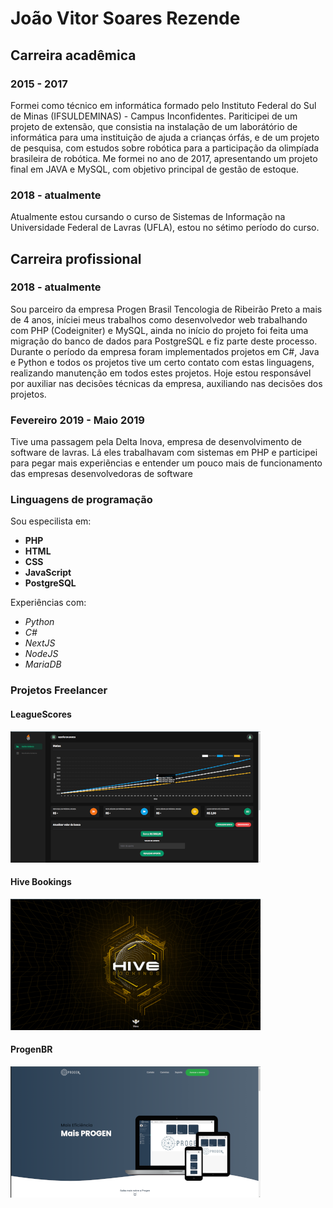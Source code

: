 # João Vitor Soares Rezende

## Carreira acadêmica

### 2015 - 2017
Formei como técnico em informática formado pelo Instituto Federal do Sul de Minas (IFSULDEMINAS) - Campus Inconfidentes. Pariticipei de um projeto de extensão, que consistia na instalação de um laborátório de informática para uma instituição de ajuda a crianças órfás, e de um projeto de pesquisa, com estudos sobre robótica para a participação da olimpíada brasileira de robótica. Me formei no ano de 2017, apresentando um projeto final em JAVA e MySQL, com objetivo principal de gestão de estoque.

### 2018 - atualmente
Atualmente estou cursando o curso de Sistemas de Informação na Universidade Federal de Lavras (UFLA), estou no sétimo período do curso.

## Carreira profissional

### 2018 - atualmente
Sou parceiro da empresa Progen Brasil Tencologia de Ribeirão Preto a mais de 4 anos, iníciei meus trabalhos como desenvolvedor web trabalhando com PHP (Codeigniter) e MySQL, ainda no início do projeto foi feita uma migração do banco de dados para PostgreSQL e fiz parte deste processo. Durante o período da empresa foram implementados projetos em C#, Java e Python e todos os projetos tive um certo contato com estas linguagens, realizando manutenção em todos estes projetos.
Hoje estou responsável por auxiliar nas decisões técnicas da empresa, auxiliando nas decisões dos projetos.

### Fevereiro 2019 - Maio 2019
Tive uma passagem pela Delta Inova, empresa de desenvolvimento de software de lavras. Lá eles trabalhavam com sistemas em PHP e participei para pegar mais experiẽncias e entender um pouco mais de funcionamento das empresas desenvolvedoras de software

### Linguagens de programação

Sou especilista em:
 - **PHP**
 - **HTML**
 - **CSS**
 - **JavaScript**
 - **PostgreSQL**
 
Experiências com: 
 - *Python*
 - *C#*
 - *NextJS*
 - *NodeJS*
 - *MariaDB*
 
### Projetos Freelancer

#### LeagueScores
![LeagueScores](/leaguescores.png)
#### Hive Bookings
![Hive Bookings](/hivebookings.png)
#### ProgenBR
![ProgenBR](/progenbr.png)
